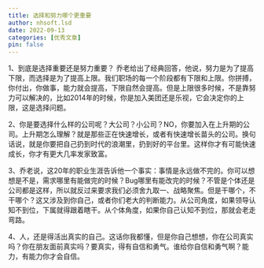 ```yaml
---
title: 选择和努力哪个更重要
author: nhsoft.lsd
date: 2022-09-13
categories: [优秀文章]
pin: false
---
```


1、到底是选择重要还是努力重要？ 乔老给出了经典回答，他说，努力是为了提高下限，而选择是为了提高上限。我们职场的每一个阶段都有下限和上限。你拼搏，你付出，你做事，能力就会提高，下限自然会提高。但是上限很多时候，不是靠努力可以解决的，比如2014年的时候，你是加入美团还是乐视，它会决定你的上限，这是选择问题。

2、你是要选择什么样的公司呢？大公司？小公司？NO，你要加入在上升期的公司。上升期怎么理解？就是那些正在快速增长，或者有快速增长苗头的公司。换句话说，就是你要把自己扔到时代的浪潮里，扔到好的平台里。这样你才有可能快速成长，你才有更大几率发家致富。

3、乔老说，这20年的职业生涯告诉他一个事实：事情是永远做不完的。你可以想想是不是，需求哪里有能做完的时候？Bug哪里有能改完的时候？不管是个体还是公司都是这样，所以就反过来要求我们必须舍九取一、战略聚焦。但是干哪个，不干哪个？这又涉及到你自己，或者你们老大的判断能力。从公司角度，如果领导认知不到位，下属就得跟着瞎干。从个体角度，如果你自己认知不到位，那就会老走弯路。

4、人，还是得活出真实的自己。这话你我都懂，但是你自己想想，你在公司真实吗？你在朋友面前真实吗？要真实，得有自信和勇气。谁给你自信和勇气啊？能力，有能力你才会自信。
